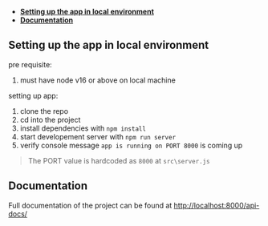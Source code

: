 - [**Setting up the app in local environment**](#setting-up-the-app-in-local-environment)
- [**Documentation**](#documentation)

## **Setting up the app in local environment**

pre requisite:

1.  must have node v16 or above on local machine

setting up app:

1.  clone the repo
2.  cd into the project
3.  install dependencies with `npm install`
4.  start developement server with `npm run server`
5.  verify console message `app is running on PORT 8000` is coming up

> The PORT value is hardcoded as `8000` at `src\server.js`

## **Documentation**

Full documentation of the project can be found at [http://localhost:8000/api-docs/](http://localhost:8000/api-docs/)
